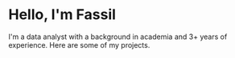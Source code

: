 # Hello, I'm Fassil
I'm a data analyst with a background in academia and 3+ years of experience.
Here are some of my projects.
